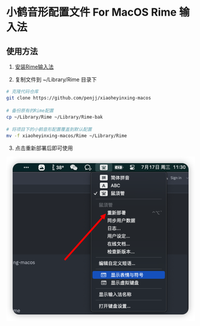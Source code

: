 # 小鹤音形配置文件 For MacOS Rime 输入法

## 使用方法

1. [安装Rime输入法](https://rime.im/download/)


2. 复制文件到 ~/Library/Rime 目录下
```bash
# 克隆代码仓库
git clone https://github.com/penjj/xiaoheyinxing-macos

# 备份原有的Rime配置
cp ~/Library/Rime ~/Library/Rime-bak

# 将项目下的小鹤音形配置覆盖到默认配置
mv -f xiaoheyinxing-macos/Rime ~/Library/Rime

```

3. 点击重新部署后即可使用

![重新部署](images/reload.png)
